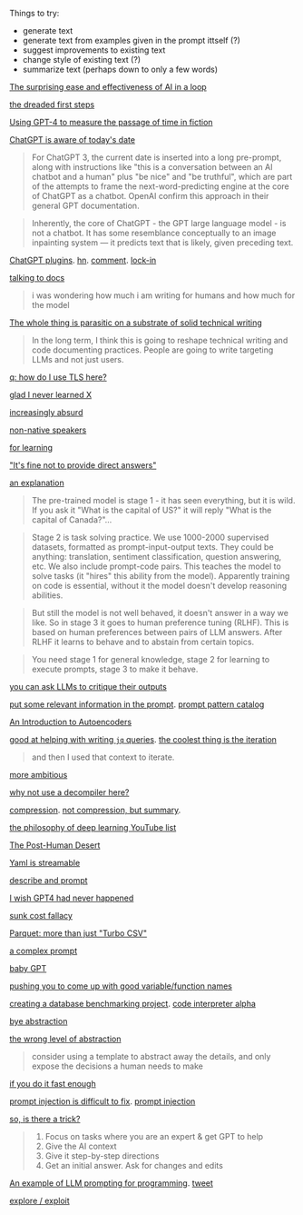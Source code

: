 Things to try:

- generate text
- generate text from examples given in the prompt ittself (?)
- suggest improvements to existing text
- change style of existing text (?)
- summarize text (perhaps down to only a few words)

[The surprising ease and effectiveness of AI in a loop](https://interconnected.org/home/2023/03/16/singularity)

[the dreaded first steps](https://twitter.com/thorstenball/status/1637064266095239168)

[Using GPT-4 to measure the passage of time in fiction](https://tedunderwood.com/2023/03/19/using-gpt-4-to-measure-the-passage-of-time-in-fiction/)

[ChatGPT is aware of today's date](https://ai.stackexchange.com/questions/39686/chatgpt-is-aware-of-todays-date)

> For ChatGPT 3, the current date is inserted into a long pre-prompt, along
> with instructions like "this is a conversation between an AI chatbot and a
> human" plus "be nice" and "be truthful", which are part of the attempts to
> frame the next-word-predicting engine at the core of ChatGPT as a chatbot.
> OpenAI confirm this approach in their general GPT documentation.

> Inherently, the core of ChatGPT - the GPT large language model - is not a
> chatbot. It has some resemblance conceptually to an image inpainting system —
> it predicts text that is likely, given preceding text.

[ChatGPT plugins](https://twitter.com/OpenAI/status/1638952876281335813). [hn](https://news.ycombinator.com/item?id=35277677). [comment](https://hachyderm.io/@mitchellh/110073950210671765). [lock-in](https://twitter.com/rickasaurus/status/1638572469282918400)

[talking to docs](https://twitter.com/dan_abramov/status/1638674605635239938)

>  i was wondering how much i am writing for humans and how much for the model

[The whole thing is parasitic on a substrate of solid technical writing](https://twitter.com/kevinbaker/status/1638974920074960896)

> In the long term, I think this is going to reshape technical writing and code documenting practices. People are going to write targeting LLMs and not just users.

[q: how do I use TLS here?](https://www.reddit.com/r/haskell/comments/11z50ks/comment/jdd5qcs/)

[glad I never learned X](https://twitter.com/dan_abramov/status/1639253192926978050)

[increasingly absurd](https://twitter.com/birchlse/status/1639258703961415680)

[non-native speakers](https://twitter.com/KrebsVerena/status/1638965122390450176)

[for learning](https://twitter.com/simonw/status/1639707628778692608)

["It's fine not to provide direct answers"](https://twitter.com/bgavran3/status/1639326236487843855)

[an explanation](https://news.ycombinator.com/item?id=35312969)

> The pre-trained model is stage 1 - it has seen everything, but it is wild. If you ask it "What is the capital of US?" it will reply "What is the capital of Canada?"...

> Stage 2 is task solving practice. We use 1000-2000 supervised datasets, formatted as prompt-input-output texts. They could be anything: translation, sentiment classification, question answering, etc. We also include prompt-code pairs. This teaches the model to solve tasks (it "hires" this ability from the model). Apparently training on code is essential, without it the model doesn't develop reasoning abilities.

> But still the model is not well behaved, it doesn't answer in a way we like. So in stage 3 it goes to human preference tuning (RLHF). This is based on human preferences between pairs of LLM answers. After RLHF it learns to behave and to abstain from certain topics.

> You need stage 1 for general knowledge, stage 2 for learning to execute prompts, stage 3 to make it behave.

[you can ask LLMs to critique their outputs](https://twitter.com/ericjang11/status/1639882111338573824)

[put some relevant information in the prompt](https://twitter.com/Ted_Underwood/status/1640366868975308801). [prompt pattern catalog](https://medium.com/@gravity7/towards-gpt-design-patterns-4df8f892cf38)

[An Introduction to Autoencoders](https://www.pinecone.io/learn/autoencoders/)

[good at helping with writing `jq` queries](https://twitter.com/jbrancha/status/1641461163203477506). [the coolest thing is the iteration](https://twitter.com/dan_abramov/status/1641190842080665604)

> and then I used that context to iterate.

[more ambitious](https://news.ycombinator.com/item?id=35382698)

[why not use a decompiler here?](https://twitter.com/moyix/status/1641951052202123264)

[compression](https://twitter.com/alicemazzy/status/1643607089128898561). [not compression, but summary](https://twitter.com/Ted_Underwood/status/1643837637793382400).

[the philosophy of deep learning YouTube list](https://www.youtube.com/watch?v=x10964w00zk&list=PLY_s7b9LrR8W-AGC95PU43oYlERY2IQAk)

[The Post-Human Desert](https://www.project-syndicate.org/commentary/ai-post-human-future-by-slavoj-zizek-2023-04)

[Yaml is streamable](https://twitter.com/goodside/status/1644416197868363779)

[describe and prompt](https://twitter.com/sureailabs/status/1644430593185181723)

[I wish GPT4 had never happened](https://news.ycombinator.com/item?id=35492730)

[sunk cost fallacy](https://twitter.com/IgorBrigadir/status/1644686372966395904)

[Parquet: more than just "Turbo CSV"](https://twitter.com/gunnarmorling/status/1645065940323762177)

[a complex prompt](https://twitter.com/vboykis/status/1645033601392680961)

[baby GPT](https://twitter.com/karpathy/status/1645115622517542913)

[ pushing you to come up with good variable/function names](https://twitter.com/threepointone/status/1645411361038450688)

[creating a database benchmarking project](https://twitter.com/simonw/status/1645981621244534784). [code interpreter alpha](https://twitter.com/simonw/status/1645959248629886978)

[bye abstraction](https://twitter.com/rakyll/status/1645987860460482561)

[the wrong level of abstraction](https://twitter.com/kelseyhightower/status/1646538701818986501)

>  consider using a template to abstract away the details, and only expose the decisions a human needs to make

[if you do it fast enough](https://twitter.com/DavidKPiano/status/1646533664874831872)    

[prompt injection is difficult to fix](https://twitter.com/simonw/status/1645915352734507010). [prompt injection](https://twitter.com/simonw/status/1646931087195791360)

[so, is there a trick?](https://twitter.com/katelelkins/status/1646129651243270144)

> 1) Focus on tasks where you are an expert & get GPT to help
> 2) Give the AI context
> 3) Give it step-by-step directions
> 4) Get an initial answer. Ask for changes and edits
    
[An example of LLM prompting for programming](https://martinfowler.com/articles/2023-chatgpt-xu-hao.html). [tweet](https://twitter.com/martinfowler/status/1646505842416525314)

[explore / exploit](https://twitter.com/headinthebox/status/1647087929821650946)



